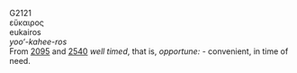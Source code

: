 <body>
  <p>G2121<br>  εὔκαιρος  <br> eukairos  <br><i>yoo‘-kahee-ros </i><br>From <a href="g2095.htm">2095</a> and <a href="g2540.htm">2540</a>  <i>well</i> <i>timed</i>, that is, <i>opportune:</i> - convenient, in time of need.<br></p>
 </body>